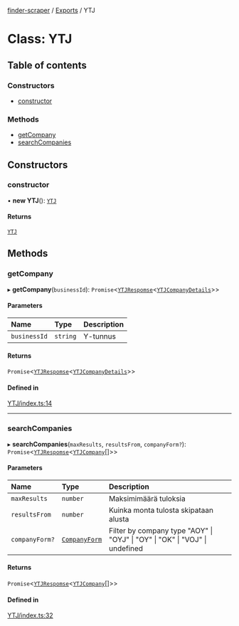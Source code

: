 [finder-scraper](../README.md) / [Exports](../modules.md) / YTJ

# Class: YTJ

## Table of contents

### Constructors

- [constructor](YTJ.md#constructor)

### Methods

- [getCompany](YTJ.md#getcompany)
- [searchCompanies](YTJ.md#searchcompanies)

## Constructors

### constructor

• **new YTJ**(): [`YTJ`](YTJ.md)

#### Returns

[`YTJ`](YTJ.md)

## Methods

### getCompany

▸ **getCompany**(`businessId`): `Promise`\<[`YTJRespomse`](../interfaces/YTJRespomse.md)\<[`YTJCompanyDetails`](../interfaces/YTJCompanyDetails.md)\>\>

#### Parameters

| Name | Type | Description |
| :------ | :------ | :------ |
| `businessId` | `string` | Y-tunnus |

#### Returns

`Promise`\<[`YTJRespomse`](../interfaces/YTJRespomse.md)\<[`YTJCompanyDetails`](../interfaces/YTJCompanyDetails.md)\>\>

#### Defined in

[YTJ/index.ts:14](https://github.com/launde/finder-scraper/blob/4aa87da/src/YTJ/index.ts#L14)

___

### searchCompanies

▸ **searchCompanies**(`maxResults`, `resultsFrom`, `companyForm?`): `Promise`\<[`YTJRespomse`](../interfaces/YTJRespomse.md)\<[`YTJCompany`](../interfaces/YTJCompany.md)[]\>\>

#### Parameters

| Name | Type | Description |
| :------ | :------ | :------ |
| `maxResults` | `number` | Maksimimäärä tuloksia |
| `resultsFrom` | `number` | Kuinka monta tulosta skipataan alusta |
| `companyForm?` | [`CompanyForm`](../modules.md#companyform) | Filter by company type "AOY" \| "OYJ" \| "OY" \| "OK" \| "VOJ" \| undefined |

#### Returns

`Promise`\<[`YTJRespomse`](../interfaces/YTJRespomse.md)\<[`YTJCompany`](../interfaces/YTJCompany.md)[]\>\>

#### Defined in

[YTJ/index.ts:32](https://github.com/launde/finder-scraper/blob/4aa87da/src/YTJ/index.ts#L32)
